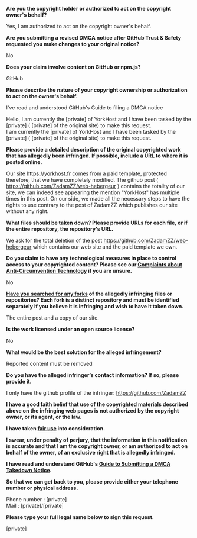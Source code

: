 **Are you the copyright holder or authorized to act on the copyright owner's behalf?**

Yes, I am authorized to act on the copyright owner's behalf.

**Are you submitting a revised DMCA notice after GitHub Trust & Safety requested you make changes to your original notice?**

No

**Does your claim involve content on GitHub or npm.js?**

GitHub

**Please describe the nature of your copyright ownership or authorization to act on the owner's behalf.**

I've read and understood GitHub's Guide to filing a DMCA notice

Hello,
I am currently the [private] of YorkHost and I have been tasked by the [private] ( [private] of the original site) to make this request.  
I am currently the [private] of YorkHost and I have been tasked by the [private] ( [private] of the original site) to make this request.


**Please provide a detailed description of the original copyrighted work that has allegedly been infringed. If possible, include a URL to where it is posted online.**

Our site https://yorkhost.fr comes from a paid template, protected therefore, that we have completely modified. The github post ( https://github.com/ZadamZZ/web-hebergeur ) contains the totality of our site, we can indeed see appearing the mention "YorkHost" has multiple times in this post.
On our side, we made all the necessary steps to have the rights to use contrary to the post of ZadamZZ which publishes our site without any right.

**What files should be taken down? Please provide URLs for each file, or if the entire repository, the repository's URL.**

We ask for the total deletion of the post https://github.com/ZadamZZ/web-hebergeur which contains our web site and the paid template we own.

**Do you claim to have any technological measures in place to control access to your copyrighted content? Please see our <a href="https://docs.github.com/articles/guide-to-submitting-a-dmca-takedown-notice#complaints-about-anti-circumvention-technology">Complaints about Anti-Circumvention Technology</a> if you are unsure.**

No

**<a href="https://docs.github.com/articles/dmca-takedown-policy#b-what-about-forks-or-whats-a-fork">Have you searched for any forks</a> of the allegedly infringing files or repositories? Each fork is a distinct repository and must be identified separately if you believe it is infringing and wish to have it taken down.**

The entire post and a copy of our site.

**Is the work licensed under an open source license?**

No

**What would be the best solution for the alleged infringement?**

Reported content must be removed

**Do you have the alleged infringer’s contact information? If so, please provide it.**

I only have the github profile of the infringer: https://github.com/ZadamZZ

**I have a good faith belief that use of the copyrighted materials described above on the infringing web pages is not authorized by the copyright owner, or its agent, or the law.**

**I have taken <a href="https://www.lumendatabase.org/topics/22">fair use</a> into consideration.**

**I swear, under penalty of perjury, that the information in this notification is accurate and that I am the copyright owner, or am authorized to act on behalf of the owner, of an exclusive right that is allegedly infringed.**

**I have read and understand GitHub's <a href="https://docs.github.com/articles/guide-to-submitting-a-dmca-takedown-notice/">Guide to Submitting a DMCA Takedown Notice</a>.**

**So that we can get back to you, please provide either your telephone number or physical address.**

Phone number : [private]  
Mail : [private]/[private]

**Please type your full legal name below to sign this request.**

[private]
